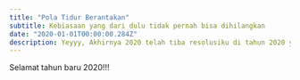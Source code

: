 ```yaml
---
title: "Pola Tidur Berantakan"
subtitle: Kebiasaan yang dari dulu tidak pernah bisa dihilangkan
date: "2020-01-01T00:00:00.284Z"
description: Yeyyy, Akhirnya 2020 telah tiba resolusiku di tahun 2020 yang harus bisa dicapai dari tahun - tahun berikutnya.
---
```


Selamat tahun baru 2020!!!
